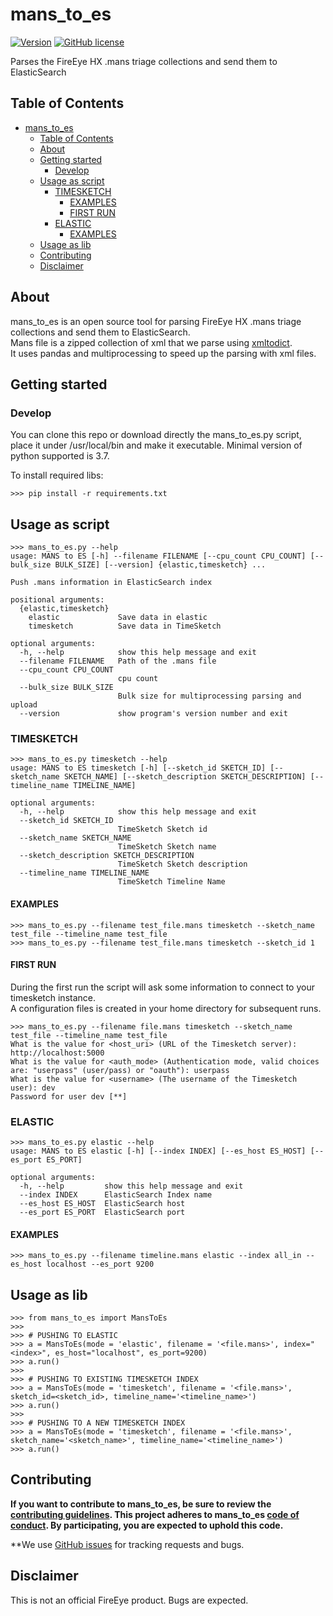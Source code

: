# mans_to_es
[![Version](https://img.shields.io/pypi/v/mans_to_es.svg)](https://pypi.python.org/pypi/mans_to_es)
[![GitHub license](https://img.shields.io/github/license/ldo-cert/mans_to_es.svg)](https://github.com/LDO-CERT/mans_to_es)
<!-- [![HitCount](http://hits.dwyl.com/LDO-CERT/mans_to_es.svg)](http://hits.dwyl.com/LDO-CERT/mans_to_es) -->

Parses the FireEye HX .mans triage collections and send them to ElasticSearch

## Table of Contents
- [mans_to_es](#mans_to_es)
  - [Table of Contents](#table-of-contents)
  - [About](#about)
  - [Getting started](#getting-started)
    - [Develop](#develop)
  - [Usage as script](#usage-as-script)
    - [TIMESKETCH](#timesketch)
      - [EXAMPLES](#examples)
      - [FIRST RUN](#first-run)
    - [ELASTIC](#elastic)
      - [EXAMPLES](#examples-1)
  - [Usage as lib](#usage-as-lib)
  - [Contributing](#contributing)
  - [Disclaimer](#disclaimer)

## About
mans_to_es is an open source tool for parsing FireEye HX .mans triage collections and send them to ElasticSearch.<br>
Mans file is a zipped collection of xml that we parse using [xmltodict](https://github.com/martinblech/xmltodict).<br>
It uses pandas and multiprocessing to speed up the parsing with xml files.

## Getting started
### Develop

You can clone this repo or download directly the mans_to_es.py script, place it under /usr/local/bin and make it executable.
Minimal version of python supported is 3.7.

To install required libs:
```
>>> pip install -r requirements.txt
```

## Usage as script

```
>>> mans_to_es.py --help
usage: MANS to ES [-h] --filename FILENAME [--cpu_count CPU_COUNT] [--bulk_size BULK_SIZE] [--version] {elastic,timesketch} ...

Push .mans information in ElasticSearch index

positional arguments:
  {elastic,timesketch}
    elastic             Save data in elastic
    timesketch          Save data in TimeSketch

optional arguments:
  -h, --help            show this help message and exit
  --filename FILENAME   Path of the .mans file
  --cpu_count CPU_COUNT
                        cpu count
  --bulk_size BULK_SIZE
                        Bulk size for multiprocessing parsing and upload
  --version             show program's version number and exit
```

### TIMESKETCH
```
>>> mans_to_es.py timesketch --help
usage: MANS to ES timesketch [-h] [--sketch_id SKETCH_ID] [--sketch_name SKETCH_NAME] [--sketch_description SKETCH_DESCRIPTION] [--timeline_name TIMELINE_NAME]

optional arguments:
  -h, --help            show this help message and exit
  --sketch_id SKETCH_ID
                        TimeSketch Sketch id
  --sketch_name SKETCH_NAME
                        TimeSketch Sketch name
  --sketch_description SKETCH_DESCRIPTION
                        TimeSketch Sketch description
  --timeline_name TIMELINE_NAME
                        TimeSketch Timeline Name
```

#### EXAMPLES
```
>>> mans_to_es.py --filename test_file.mans timesketch --sketch_name test_file --timeline_name test_file
>>> mans_to_es.py --filename test_file.mans timesketch --sketch_id 1
```

#### FIRST RUN
During the first run the script will ask some information to connect to your timesketch instance.<br>
A configuration files is created in your home directory for subsequent runs.

```
>>> mans_to_es.py --filename file.mans timesketch --sketch_name test_file --timeline_name test_file
What is the value for <host_uri> (URL of the Timesketch server): http://localhost:5000
What is the value for <auth_mode> (Authentication mode, valid choices are: "userpass" (user/pass) or "oauth"): userpass
What is the value for <username> (The username of the Timesketch user): dev
Password for user dev [**] 
```

### ELASTIC
```
>>> mans_to_es.py elastic --help
usage: MANS to ES elastic [-h] [--index INDEX] [--es_host ES_HOST] [--es_port ES_PORT]

optional arguments:
  -h, --help         show this help message and exit
  --index INDEX      ElasticSearch Index name
  --es_host ES_HOST  ElasticSearch host
  --es_port ES_PORT  ElasticSearch port
```

#### EXAMPLES
```
>>> mans_to_es.py --filename timeline.mans elastic --index all_in --es_host localhost --es_port 9200
```

## Usage as lib
```
>>> from mans_to_es import MansToEs
>>>
>>> # PUSHING TO ELASTIC
>>> a = MansToEs(mode = 'elastic', filename = '<file.mans>', index="<index>", es_host="localhost", es_port=9200)
>>> a.run()
>>>
>>> # PUSHING TO EXISTING TIMESKETCH INDEX
>>> a = MansToEs(mode = 'timesketch', filename = '<file.mans>', sketch_id=<sketch_id>, timeline_name='<timeline_name>')
>>> a.run()
>>>
>>> # PUSHING TO A NEW TIMESKETCH INDEX
>>> a = MansToEs(mode = 'timesketch', filename = '<file.mans>', sketch_name='<sketch_name>', timeline_name='<timeline_name>')
>>> a.run()
```

## Contributing

**If you want to contribute to mans_to_es, be sure to review the [contributing guidelines](CONTRIBUTING.md). This project adheres to mans_to_es
[code of conduct](CODE_OF_CONDUCT.md). By participating, you are expected to
uphold this code.**

**We use [GitHub issues](https://github.com/LDO-CERT/mans_to_es/issues) for
tracking requests and bugs.

## Disclaimer
This is not an official FireEye product. Bugs are expected. 
